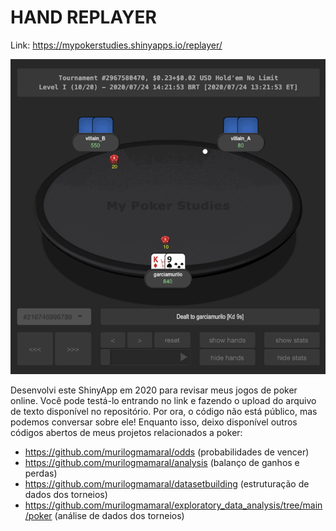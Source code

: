 # HAND REPLAYER

Link: https://mypokerstudies.shinyapps.io/replayer/

![](hand_example.gif)

Desenvolvi este ShinyApp em 2020 para revisar meus jogos de poker online. Você pode testá-lo entrando no link e fazendo o upload do arquivo de texto disponível no repositório. Por ora, o código não está público, mas podemos conversar sobre ele! Enquanto isso, deixo disponível outros códigos abertos de meus projetos relacionados a poker:

* https://github.com/murilogmamaral/odds (probabilidades de vencer)
* https://github.com/murilogmamaral/analysis (balanço de ganhos e perdas)
* https://github.com/murilogmamaral/datasetbuilding (estruturação de dados dos torneios)
* https://github.com/murilogmamaral/exploratory_data_analysis/tree/main/poker (análise de dados dos torneios)
